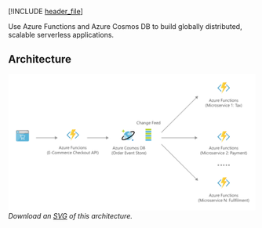 

[!INCLUDE [header_file](../../../includes/sol-idea-header.md)]

Use Azure Functions and Azure Cosmos DB to build globally distributed, scalable serverless applications.

## Architecture

![Architecture Diagram](../media/serverless-apps-using-cosmos-db.png)
*Download an [SVG](../media/serverless-apps-using-cosmos-db.svg) of this architecture.*
